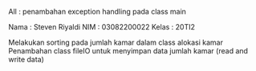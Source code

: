 All : penambahan exception handling pada class main

Nama  : Steven Riyaldi
NIM   : 03082200022
Kelas : 20TI2

Melakukan sorting pada jumlah kamar dalam class alokasi kamar
Penambahan class fileIO untuk menyimpan data jumlah kamar (read and write data)
